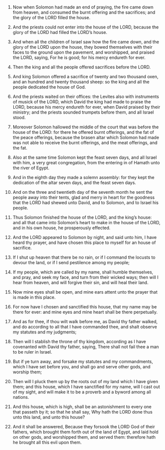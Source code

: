 1. Now when Solomon had made an end of praying, the fire came down
from heaven, and consumed the burnt offering and the sacrifices; and
the glory of the LORD filled the house.

2. And the priests could not enter into the house of the LORD,
because the glory of the LORD had filled the LORD’s house.

3. And when all the children of Israel saw how the fire came down,
and the glory of the LORD upon the house, they bowed themselves with
their faces to the ground upon the pavement, and worshipped, and
praised the LORD, saying, For he is good; for his mercy endureth for
ever.

4. Then the king and all the people offered sacrifices before the
LORD.

5. And king Solomon offered a sacrifice of twenty and two thousand
oxen, and an hundred and twenty thousand sheep: so the king and all
the people dedicated the house of God.

6. And the priests waited on their offices: the Levites also with
instruments of musick of the LORD, which David the king had made to
praise the LORD, because his mercy endureth for ever, when David
praised by their ministry; and the priests sounded trumpets before
them, and all Israel stood.

7. Moreover Solomon hallowed the middle of the court that was before
the house of the LORD: for there he offered burnt offerings, and the
fat of the peace offerings, because the brasen altar which Solomon had
made was not able to receive the burnt offerings, and the meat
offerings, and the fat.

8. Also at the same time Solomon kept the feast seven days, and all
Israel with him, a very great congregation, from the entering in of
Hamath unto the river of Egypt.

9. And in the eighth day they made a solemn assembly: for they kept
the dedication of the altar seven days, and the feast seven days.

10. And on the three and twentieth day of the seventh month he sent
the people away into their tents, glad and merry in heart for the
goodness that the LORD had shewed unto David, and to Solomon, and to
Israel his people.

11. Thus Solomon finished the house of the LORD, and the king’s
house: and all that came into Solomon’s heart to make in the house of
the LORD, and in his own house, he prosperously effected.

12. And the LORD appeared to Solomon by night, and said unto him, I
have heard thy prayer, and have chosen this place to myself for an
house of sacrifice.

13. If I shut up heaven that there be no rain, or if I command the
locusts to devour the land, or if I send pestilence among my people;

14. If my people, which are called by my name, shall humble
themselves, and pray, and seek my face, and turn from their wicked
ways; then will I hear from heaven, and will forgive their sin, and
will heal their land.

15. Now mine eyes shall be open, and mine ears attent unto the prayer
that is made in this place.

16. For now have I chosen and sanctified this house, that my name may
be there for ever: and mine eyes and mine heart shall be there
perpetually.

17. And as for thee, if thou wilt walk before me, as David thy father
walked, and do according to all that I have commanded thee, and shalt
observe my statutes and my judgments;

18. Then will I stablish the
throne of thy kingdom, according as I have covenanted with David thy
father, saying, There shall not fail thee a man to be ruler in Israel.

19. But if ye turn away, and forsake my statutes and my commandments,
which I have set before you, and shall go and serve other gods, and
worship them;

20. Then will I pluck them up by the roots out of my
land which I have given them; and this house, which I have sanctified
for my name, will I cast out of my sight, and will make it to be a
proverb and a byword among all nations.

21. And this house, which is high, shall be an astonishment to every
one that passeth by it; so that he shall say, Why hath the LORD done
thus unto this land, and unto this house?

22. And it shall be
answered, Because they forsook the LORD God of their fathers, which
brought them forth out of the land of Egypt, and laid hold on other
gods, and worshipped them, and served them: therefore hath he brought
all this evil upon them.